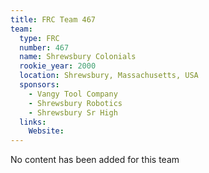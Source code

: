 ```yaml
---
title: FRC Team 467
team:
  type: FRC
  number: 467
  name: Shrewsbury Colonials
  rookie_year: 2000
  location: Shrewsbury, Massachusetts, USA
  sponsors:
    - Vangy Tool Company
    - Shrewsbury Robotics
    - Shrewsbury Sr High
  links:
    Website: 
---
```

No content has been added for this team